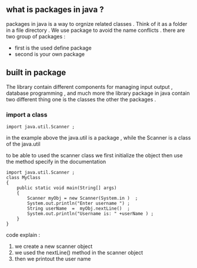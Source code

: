 ## what is packages in java ? 
packages in java is a way to orgnize related classes . Think of it  as a folder  in a file directory . We use package to avoid the name conflicts .
there are two group of packages : 
- first is the used define package 
- second is your own package 
## built in package 
The library contain different components for managing input output , database programming , and much more 
the library package in java contain two different thing one is the classes the other the packages  .  
### import a class 
```
import java.util.Scanner ; 
```
in the example above the java.util is a package  , while the Scanner is a class of the java.util 

to be able to used the scanner class we first initialize the object then use the method specify in the documentation 
```
import java.util.Scanner ; 
class MyClass 
{
	public static void main(String[] args)
	{
		Scanner myObj = new Scanner(System.in )  ;
		System.out.println("Enter username ") ; 
		String userName  =  myObj.nextLine()  ; 
		System.out.println("Username is: " +userName ) ; 
	}
}
```
code explain : 
1. we create a new scanner object  
2. we used the nextLine() method in the scanner object 
3. then we printout the user name 